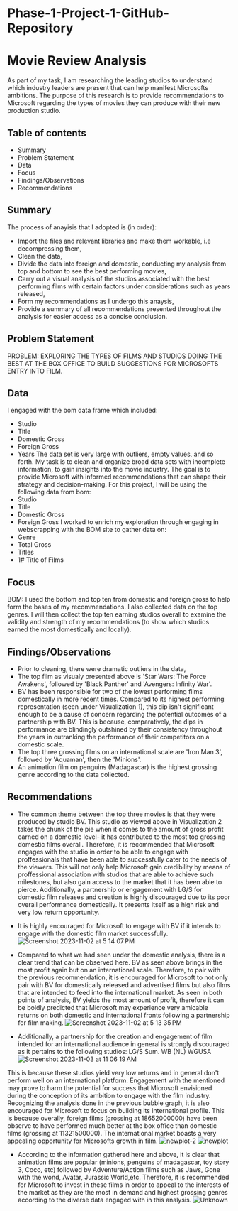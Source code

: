 # Phase-1-Project-1-GitHub-Repository
# Movie Review Analysis
As part of my task, I am researching the  leading studios to understand which industry leaders are present that can help manifest Microsofts ambitions. The purpose of this research is to provide recommendations to Microsoft regarding the types of movies they can produce with their new production studio.



## Table of contents
- Summary
- Problem Statement
- Data
- Focus
- Findings/Observations
- Recommendations



## Summary
The process of anayisis that I adopted is (in order):
- Import the files and relevant libraries and make them workable, i.e decompressing them,
- Clean the data,
- Divide the data into foreign and domestic, conducting my analysis from top and bottom to see the best performing movies,
- Carry out a visual analysis of the studios associated with the best performing films with certain factors under considerations such as years released,
- Form my recommendations as I undergo this anaysis,
- Provide a summary of all recommendations presented throughout the analysis for easier access as a concise conclusion.


## Problem Statement
PROBLEM: EXPLORING THE TYPES OF FILMS AND STUDIOS DOING THE BEST AT THE BOX OFFICE TO BUILD SUGGESTIONS FOR MICROSOFTS ENTRY INTO FILM.

## Data
I engaged with the bom data frame which included:
- Studio
- Title
- Domestic Gross
- Foreign Gross
- Years
The data set is very large with outliers, empty values, and so forth. My task is to clean and organize broad data sets with incomplete information, to gain insights into the movie industry. The goal is to provide Microsoft with informed recommendations that can shape their strategy and decision-making. 
For this project, I will be using the following data from bom:
- Studio
- Title
- Domestic Gross
- Foreign Gross
I worked to enrich my exploration through engaging in webscrapping with the BOM site to gather data on:
- Genre
- Total Gross
- Titles
- 1# Title of Films


## Focus
BOM: I used the bottom and top ten from domestic and foreign gross to help form the bases of my recommendations. I also collected data on the top genres. I will then collect the top ten earning studios overall to examine the validity and strength of my recommendations (to show which studios earned the most domestically and locally). 

## Findings/Observations
- Prior to cleaning, there were dramatic outliers in the data,
- The top film as visualy presented above is 'Star Wars: The Force Awakens', followed by 'Black Panther' and 'Avengers: Infinity War'.
- BV has been responsible for two of the lowest performing films domestically in more recent times. Compared to its highest performing representation (seen under Visualization 1), this dip isn't significant enough to be a cause of concern regarding the potential outcomes of a partnership with BV. This is because, comparatively, the dips in performance are blindingly outshined by their consistency throughout the years in outranking the performance of their competitors on a domestic scale.
- The top three grossing films on an international scale are 'Iron Man 3', followed by 'Aquaman', then the 'Minions'.
- An animation film on penguins (Madagascar) is the highest grossing genre according to the data collected.


## Recommendations 
- The common theme between the top three movies is that they were produced by studio BV. This studio as viewed above in Visualization 2 takes the chunk of the pie when it comes to the amount of gross profit earned on a domestic level- it has contributed to the most top grossing domestic films overall. Therefore, it is recommended that Microsoft engages with the studio in order to be able to engage with proffessionals that have been able to successfully cater to the needs of the viewers. This will not only help Microsoft gain credibility by means of proffessional association with studios that are able to achieve such milestones, but also gain access to the market that it has been able to pierce.
Additionally, a partnership or engagement with LG/S for domestic film releases and creation is highly discouraged due to its poor overall performance domestically. It presents itself as a high risk and very low return opportunity.
- It is highly encouraged for Microsoft to engage with BV if it intends to engage with the domestic film market successfully.
![Screenshot 2023-11-02 at 5 14 07 PM](https://github.com/Chrissie-e1/Phase-1-Project-1-GitHub-Repository/assets/144713773/c693837c-86ff-4090-9cc8-0c84cb427e72)

- Compared to what we had seen under the domestic analysis, there is a clear trend that can be observed here. BV as seen above brings in the most profit again but on an international scale. Therefore, to pair with the previous recommendation, it is encouraged for Microsoft to not only pair with BV for domestically released and advertised films but also films that are intended to feed into the international market. As seen in both points of analysis, BV yields the most amount of profit, therefore it can be boldly predicted that Microsoft may experience very amicable returns on both domestic and international fronts following a partnership for film making.
![Screenshot 2023-11-02 at 5 13 35 PM](https://github.com/Chrissie-e1/Phase-1-Project-1-GitHub-Repository/assets/144713773/fb4b50ee-a364-43c0-9b8f-4986f5eb99f3)


- Additionally, a partnership for the creation and engagement of film intended for an international audience in general is strongly discouraged as it pertains to the following studios:
LG/S
Sum.
WB (NL)
WGUSA
![Screenshot 2023-11-03 at 11 06 19 AM](https://github.com/Chrissie-e1/Phase-1-Project-1-GitHub-Repository/assets/144713773/5f4f1fd9-5874-408b-85b8-cb4df692ac83)


This is because these studios yield very low returns and in general don't perform well on an international platform. Engagement with the mentioned may prove to harm the potential for success that Microsoft envisioned during the conception of its ambition to engage with the film industry.
Recognizing the analysis done in the previous bubble graph, it is also encouraged for Microsoft to focus on building its international profile. This is because overally, foreign films (grossing at 18652000000) have been observe to have performed much better at the box office than domestic films (grossing at 11321500000). The international market boasts a very appealing opportunity for Microsofts growth in film.
![newplot-2](https://github.com/Chrissie-e1/Phase-1-Project-1-GitHub-Repository/assets/144713773/23382620-4639-4ffa-aaf1-ec0b047baf58)
![newplot](https://github.com/Chrissie-e1/Phase-1-Project-1-GitHub-Repository/assets/144713773/30046b5d-2e80-4e54-b0be-bbf042c0471f)

- According to the information gathered here and above, it is clear that animation films are popular (minions, penguins of madagascar, toy story 3, Coco, etc) followed by Adventure/Action films such as Jaws, Gone with the wond, Avatar, Jurassic World,etc. Therefore, it is recommended for Microsoft to invest in these films in order to appeal to the interests of the market as they are the most in demand and highest grossing genres according to the diverse data engaged with in this analysis.
![Unknown](https://github.com/Chrissie-e1/Phase-1-Project-1-GitHub-Repository/assets/144713773/6e4a4946-dd15-456c-9e4e-dcc322934e0c)
